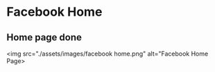 # Facebook Home
## Home page done

<img src="./assets/images/facebook home.png" alt="Facebook Home Page>
